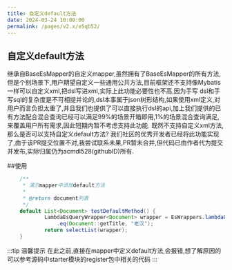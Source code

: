 ```yaml
---
title: 自定义default方法
date: 2024-03-24 10:00:00
permalink: /pages/v2.x/e5qb52/
---
```

## 自定义default方法
继承自BaseEsMapper的自定义mapper,虽然拥有了BaseEsMapper的所有方法,但是个别场景下,用户期望自定义一些通用公共方法,目前框架还不支持像Mybatis一样可以自定义xml,把dsl写进xml,实际上此功能必要性也不高,因为手写
dsl和手写sql的复杂度是不可相提并论的,dsl本事属于json树形结构,如果使用xml定义,对用户而言负担太重了,并且我们也提供了可以直接执行dsl的api,加上我们提供的已有方法配合混合查询已经可以满足99%的场景开箱即用,1%的场景混合查询满足,
来覆盖用户所有需求,因此短期内暂不考虑支持此功能.
既然不支持自定义xml方法,那么是否可以支持自定义default方法? 我们社区的优秀开发者已经将此功能实现了,由于该PR提交位置不对,我尝试联系未果,PR暂未合并,但代码已由作者代为提交并发布,实际归属仍为acmdl528(githubID)所有.

##使用

```java
    /**
     * 演示mapper中添加default方法
     *
     * @return document列表
     */
    default List<Document> testDefaultMethod() {
            LambdaEsQueryWrapper<Document> wrapper = EsWrappers.lambdaQuery(Document.class)
                .eq(Document::getTitle, "老汉");
            return selectList(wrapper);
    }
```

:::tip 温馨提示
在此之前,直接在mapper中定义default方法,会报错,想了解原因的可以参考源码中starter模块的register包中相关的代码
:::
